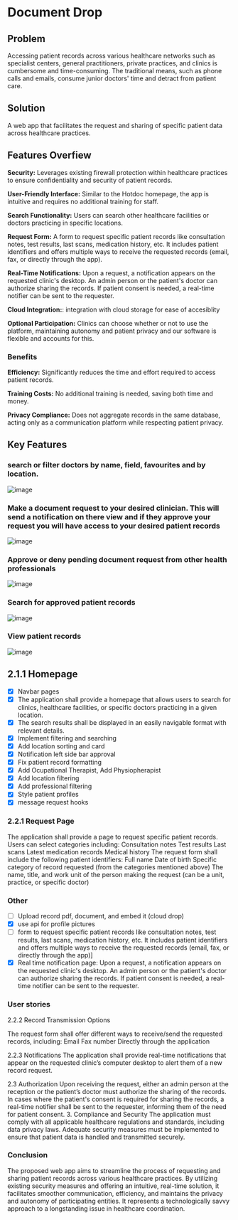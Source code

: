 # Document Drop

## Problem

Accessing patient records across various healthcare networks such as specialist centers, general practitioners, private practices, and clinics is cumbersome and time-consuming. The traditional means, such as phone calls and emails, consume junior doctors' time and detract from patient care.

## Solution

A web app that facilitates the request and sharing of specific patient data across healthcare practices.

## Features Overfiew

**Security:** Leverages existing firewall protection within healthcare practices to ensure confidentiality and security of patient records.

**User-Friendly Interface:** Similar to the Hotdoc homepage, the app is intuitive and requires no additional training for staff.

**Search Functionality:** Users can search other healthcare facilities or doctors practicing in specific locations.

**Request Form:** A form to request specific patient records like consultation notes, test results, last scans, medication history, etc. It includes patient identifiers and offers multiple ways to receive the requested records (email, fax, or directly through the app).

**Real-Time Notifications:** Upon a request, a notification appears on the requested clinic's desktop. An admin person or the patient's doctor can authorize sharing the records. If patient consent is needed, a real-time notifier can be sent to the requester.

**Cloud Integration:**: integration with cloud storage for ease of accesiblity

**Optional Participation:** Clinics can choose whether or not to use the platform, maintaining autonomy and patient privacy and our software is flexible and accounts for this.  

### Benefits

**Efficiency:** Significantly reduces the time and effort required to access patient records.

**Training Costs:** No additional training is needed, saving both time and money.

**Privacy Compliance:** Does not aggregate records in the same database, acting only as a communication platform while respecting patient privacy.

## Key Features

### search or filter doctors by name, field, favourites and by location.

![image](public/homePage.png)

### Make a document request to your desired clinician. This will send a notification on there view and if they approve your request you will have access to your desired patient records

![image](public/homePage.png)

### Approve or deny pending document request from other health professionals

![image](public/approveRequests.png)

### Search for approved patient records

![image](public/searchRecords.png)

### View patient records

![image](public/viewRecords.png)

## 2.1.1 Homepage

- [x] Navbar pages
- [x] The application shall provide a homepage that allows users to search for clinics, healthcare facilities, or specific doctors practicing in a given location.
- [x] The search results shall be displayed in an easily navigable format with relevant details.
- [x] Implement filtering and searching
- [x] Add location sorting and card
- [x] Notification left side bar approval
- [x] Fix patient record formatting
- [x] Add Ocupational Therapist, Add Physiopherapist
- [x] Add location filtering
- [x] Add professional filtering
- [x] Style patient profiles
- [x] message request hooks

### 2.2.1 Request Page

The application shall provide a page to request specific patient records. Users can select categories including:
Consultation notes
Test results
Last scans
Latest medication records
Medical history
The request form shall include the following patient identifiers:
Full name
Date of birth
Specific category of record requested (from the categories mentioned above)
The name, title, and work unit of the person making the request (can be a unit, practice, or specific doctor)

### Other

- [ ] Upload record pdf, document, and embed it (cloud drop)
- [x] use api for profile pictures
- [ ] form to request specific patient records like consultation notes, test results, last scans, medication history, etc. It includes patient identifiers and offers multiple ways to receive the requested records (email, fax, or directly through the app)]
- [x] Real time notification page: Upon a request, a notification appears on the requested clinic's desktop. An admin person or the patient's doctor can authorize sharing the records. If patient consent is needed, a real-time notifier can be sent to the requester.

### User stories

2.2.2 Record Transmission Options

The request form shall offer different ways to receive/send the requested records, including:
Email
Fax number
Directly through the application

2.2.3 Notifications
The application shall provide real-time notifications that appear on the requested clinic’s computer desktop to alert them of a new record request.

2.3 Authorization
Upon receiving the request, either an admin person at the reception or the patient’s doctor must authorize the sharing of the records.
In cases where the patient's consent is required for sharing the records, a real-time notifier shall be sent to the requester, informing them of the need for patient consent. 3. Compliance and Security
The application must comply with all applicable healthcare regulations and standards, including data privacy laws.
Adequate security measures must be implemented to ensure that patient data is handled and transmitted securely.


### Conclusion

The proposed web app aims to streamline the process of requesting and sharing patient records across various healthcare practices. By utilizing existing security measures and offering an intuitive, real-time solution, it facilitates smoother communication, efficiency, and maintains the privacy and autonomy of participating entities. It represents a technologically savvy approach to a longstanding issue in healthcare coordination.
